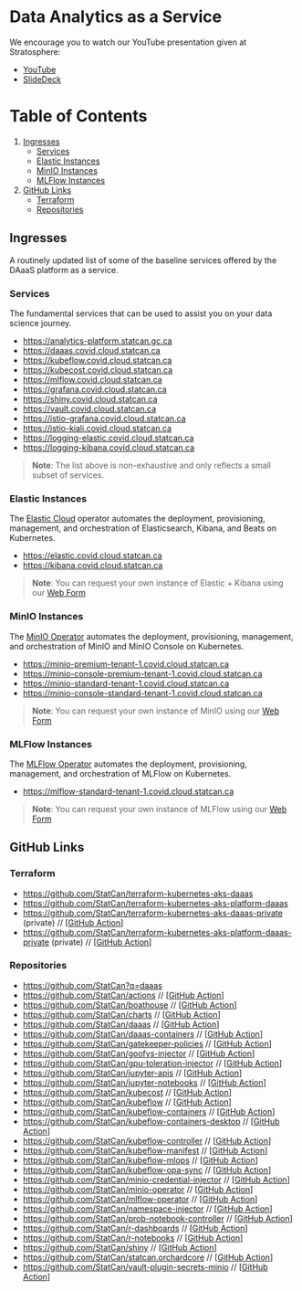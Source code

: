 <!-- markdownlint-disable no-bare-urls no-duplicate-header -->

# Data Analytics as a Service

We encourage you to watch our YouTube presentation given at Stratosphere:

- [YouTube](https://www.youtube.com/watch?v=quYuuEAqNm0)
- [SlideDeck](https://govcloud.blob.core.windows.net/docs/daaas-cncf.pdf)

# Table of Contents

1. [Ingresses](#ingresses)
   * [Services](#services)
   * [Elastic Instances](#elastic-stack-instances)
   * [MinIO Instances](#minio-instances)
   * [MLFlow Instances](#mlflow-instances)
1. [GitHub Links](#important-links)
   * [Terraform](#terraform)
   * [Repositories](#repositories)

## Ingresses

A routinely updated list of some of the baseline services offered by the DAaaS platform as a service.

### Services

The fundamental services that can be used to assist you on your data science journey.

- https://analytics-platform.statcan.gc.ca
- https://daaas.covid.cloud.statcan.ca
- https://kubeflow.covid.cloud.statcan.ca
- https://kubecost.covid.cloud.statcan.ca
- https://mlflow.covid.cloud.statcan.ca
- https://grafana.covid.cloud.statcan.ca
- https://shiny.covid.cloud.statcan.ca
- https://vault.covid.cloud.statcan.ca
- https://istio-grafana.covid.cloud.statcan.ca
- https://istio-kiali.covid.cloud.statcan.ca
- https://logging-elastic.covid.cloud.statcan.ca
- https://logging-kibana.covid.cloud.statcan.ca

> **Note**: The list above is non-exhaustive and only reflects a small subset of services.

### Elastic Instances

The [Elastic Cloud](https://github.com/elastic/cloud-on-k8s) operator automates the deployment, provisioning, management, and orchestration of Elasticsearch, Kibana, and Beats on Kubernetes.

- https://elastic.covid.cloud.statcan.ca
- https://kibana.covid.cloud.statcan.ca

> **Note**: You can request your own instance of Elastic + Kibana using our [Web Form](https://daaas.covid.cloud.statcan.ca/forms/request-elastic-instance)

### MinIO Instances

The [MinIO Operator](https://github.com/statcan/minio-operator) automates the deployment, provisioning, management, and orchestration of MinIO and MinIO Console on Kubernetes.

- https://minio-premium-tenant-1.covid.cloud.statcan.ca
- https://minio-console-premium-tenant-1.covid.cloud.statcan.ca
- https://minio-standard-tenant-1.covid.cloud.statcan.ca
- https://minio-console-standard-tenant-1.covid.cloud.statcan.ca

> **Note**: You can request your own instance of MinIO using our [Web Form](https://daaas.covid.cloud.statcan.ca/forms/request-elastic-instance)

### MLFlow Instances

The [MLFlow Operator](https://github.com/statcan/mlflow-operator) automates the deployment, provisioning, management, and orchestration of MLFlow on Kubernetes.

- https://mlflow-standard-tenant-1.covid.cloud.statcan.ca

> **Note**: You can request your own instance of MLFlow using our [Web Form](https://daaas.covid.cloud.statcan.ca/forms/request-elastic-instance)

## GitHub Links

### Terraform

- https://github.com/StatCan/terraform-kubernetes-aks-daaas
- https://github.com/StatCan/terraform-kubernetes-aks-platform-daaas
- https://github.com/StatCan/terraform-kubernetes-aks-daaas-private (private) // [[GitHub Action][github_action_tf_daaas]]
- https://github.com/StatCan/terraform-kubernetes-aks-platform-daaas-private (private) // [[GitHub Action][github_action_tf_daaas_platform]]

### Repositories

- https://github.com/StatCan?q=daaas
- https://github.com/StatCan/actions // [[GitHub Action][github_action_actions]]
- https://github.com/StatCan/boathouse // [[GitHub Action][github_action_boathouse]]
- https://github.com/StatCan/charts // [[GitHub Action][github_action_charts]]
- https://github.com/StatCan/daaas // [[GitHub Action][github_action_daaas]]
- https://github.com/StatCan/daaas-containers // [[GitHub Action][github_action_daaas_containers]]
- https://github.com/StatCan/gatekeeper-policies // [[GitHub Action][github_action_gatekeeper_policies]]
- https://github.com/StatCan/goofys-injector // [[GitHub Action][github_action_goofys_injector]]
- https://github.com/StatCan/gpu-toleration-injector // [[GitHub Action][github_action_gpu_toleration_injector]]
- https://github.com/StatCan/jupyter-apis // [[GitHub Action][github_action_jupyter_apis]]
- https://github.com/StatCan/jupyter-notebooks // [[GitHub Action][github_action_jupyter_notebooks]]
- https://github.com/StatCan/kubecost // [[GitHub Action][github_action_kubecost]]
- https://github.com/StatCan/kubeflow // [[GitHub Action][github_action_kubeflow]]
- https://github.com/StatCan/kubeflow-containers // [[GitHub Action][github_action_kubeflow_containers]]
- https://github.com/StatCan/kubeflow-containers-desktop // [[GitHub Action][github_action_kubeflow_containers_desktop]]
- https://github.com/StatCan/kubeflow-controller // [[GitHub Action][github_action_kubeflow_controller]]
- https://github.com/StatCan/kubeflow-manifest // [[GitHub Action][github_action_kubeflow_manifest]]
- https://github.com/StatCan/kubeflow-mlops // [[GitHub Action][github_action_kubeflow_mlops]]
- https://github.com/StatCan/kubeflow-opa-sync // [[GitHub Action][github_action_kubeflow_opa_sync]]
- https://github.com/StatCan/minio-credential-injector // [[GitHub Action][github_action_minio_credential_injector]]
- https://github.com/StatCan/minio-operator // [[GitHub Action][github_action_minio_operator]]
- https://github.com/StatCan/mlflow-operator // [[GitHub Action][github_action_mlflow_operator]]
- https://github.com/StatCan/namespace-injector // [[GitHub Action][github_action_namespace_injector]]
- https://github.com/StatCan/prob-notebook-controller // [[GitHub Action][github_action_prob_notebook_controller]]
- https://github.com/StatCan/r-dashboards // [[GitHub Action][github_action_r_dashboards]]
- https://github.com/StatCan/r-notebooks // [[GitHub Action][github_action_r_notebooks]]
- https://github.com/StatCan/shiny // [[GitHub Action][github_action_shiny]]
- https://github.com/StatCan/statcan.orchardcore // [[GitHub Action][github_action_orchardcore]]
- https://github.com/StatCan/vault-plugin-secrets-minio // [[GitHub Action][github_action_vault_plugin_secrets_minio]]

<!-- Links Referenced -->

[github_action_tf_daaas]:                    https://github.com/StatCan/terraform-kubernetes-aks-daaas-private/actions
[github_action_tf_daaas_platform]:           https://github.com/StatCan/terraform-kubernetes-aks-platform-daaas-private/actions
[github_action_tf_daaas_vault]:              https://github.com/StatCan/terraform-vault-daaas/actions
[github_action_actions]:                     https://github.com/StatCan/actions/actions
[github_action_boathouse]:                   https://github.com/StatCan/boathouse/actions
[github_action_charts]:                      https://github.com/StatCan/charts/actions
[github_action_daaas]:                       https://github.com/StatCan/daaas/actions
[github_action_daaas_containers]:            https://github.com/StatCan/daaas-containers/actions
[github_action_gatekeeper_policies]:         https://github.com/StatCan/gatekeeper-policies/actions
[github_action_goofys_injector]:             https://github.com/StatCan/goofys-injector/actions
[github_action_gpu_toleration_injector]:     https://github.com/StatCan/gpu-toleration-injector/actions
[github_action_jupyter_apis]:                https://github.com/StatCan/jupyter-apis/actions
[github_action_jupyter_notebooks]:           https://github.com/StatCan/jupyter-notebooks/actions
[github_action_kubecost]:                    https://github.com/StatCan/kubecost/actions
[github_action_kubeflow]:                    https://github.com/StatCan/kubeflow/actions
[github_action_kubeflow_containers]:         https://github.com/StatCan/kubeflow-containers/actions
[github_action_kubeflow_containers_desktop]: https://github.com/StatCan/kubeflow-containers-desktop/actions
[github_action_kubeflow_controller]:         https://github.com/StatCan/kubeflow-controller/actions
[github_action_kubeflow_manifest]:           https://github.com/StatCan/kubeflow-manifest/actions
[github_action_kubeflow_mlops]:              https://github.com/StatCan/kubeflow-mlops/actions
[github_action_kubeflow_opa_sync]:           https://github.com/StatCan/kubeflow-opa-sync/actions
[github_action_minio_credential_injector]:   https://github.com/StatCan/minio-credential-injector/actions
[github_action_minio_operator]:              https://github.com/StatCan/minio-operator/actions
[github_action_mlflow_operator]:             https://github.com/StatCan/mlflow-operator/actions
[github_action_namespace_injector]:          https://github.com/StatCan/namespace-injector/actions
[github_action_prob_notebook_controller]:    https://github.com/StatCan/prob-notebook-controller/actions
[github_action_r_dashboards]:                https://github.com/StatCan/r-dashboards/actions
[github_action_r_notebooks]:                 https://github.com/StatCan/r-notebooks/actions
[github_action_shiny]:                       https://github.com/StatCan/shiny/actions
[github_action_orchardcore]:                 https://github.com/StatCan/statcan.orchardcore/actions
[github_action_vault_plugin_secrets_minio]:  https://github.com/StatCan/vault-plugin-secrets-minio/actions


